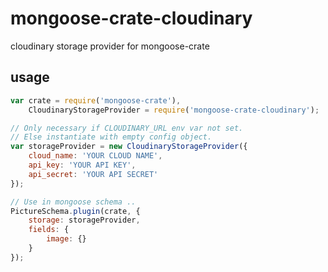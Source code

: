 # mongoose-crate-cloudinary
cloudinary storage provider for mongoose-crate

## usage

```javascript 
var crate = require('mongoose-crate'),
    CloudinaryStorageProvider = require('mongoose-crate-cloudinary');

// Only necessary if CLOUDINARY_URL env var not set. 
// Else instantiate with empty config object.
var storageProvider = new CloudinaryStorageProvider({
    cloud_name: 'YOUR CLOUD NAME',
    api_key: 'YOUR API KEY',
    api_secret: 'YOUR API SECRET'
});

// Use in mongoose schema .. 
PictureSchema.plugin(crate, {
    storage: storageProvider,
    fields: {
        image: {}
    }
});
```
